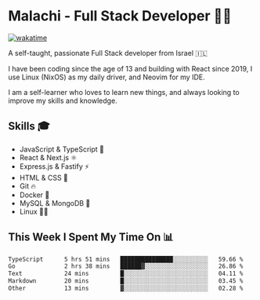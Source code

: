 # Malachi - Full Stack Developer 🚀🔥
[![wakatime](https://wakatime.com/badge/user/112ec769-e669-4b78-a46f-cf4343930741.svg)](https://wakatime.com/@112ec769-e669-4b78-a46f-cf4343930741)

A self-taught, passionate Full Stack developer from Israel 🇮🇱

I have been coding since the age of 13 and building with React since 2019, I use Linux (NixOS) as my daily driver, and Neovim for my IDE.

I am a self-learner who loves to learn new things, and always looking to improve my skills and knowledge.

## Skills 🎓
- JavaScript & TypeScript 💎
- React & Next.js ⚛️
- Express.js & Fastify ⚡️
- HTML & CSS 🎨
- Git 🔥
- Docker 🐳
- MySQL & MongoDB 💾
- Linux 👨‍💻

## This Week I Spent My Time On 📊
<!--START_SECTION:waka-->

```txt
TypeScript      5 hrs 51 mins   ███████████████░░░░░░░░░░   59.66 %
Go              2 hrs 38 mins   ██████▓░░░░░░░░░░░░░░░░░░   26.86 %
Text            24 mins         █░░░░░░░░░░░░░░░░░░░░░░░░   04.11 %
Markdown        20 mins         █░░░░░░░░░░░░░░░░░░░░░░░░   03.45 %
Other           13 mins         ▓░░░░░░░░░░░░░░░░░░░░░░░░   02.28 %
```

<!--END_SECTION:waka-->
